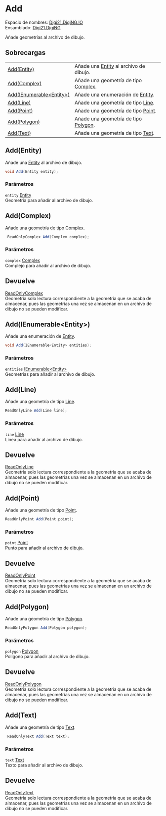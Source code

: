 # Add

Espacio de nombres: [Digi21.DigiNG.IO](../../../)  
Ensamblado: [Digi21.DigiNG](../../../../)

Añade geometrías al archivo de dibujo.

## Sobrecargas

|  |  |
| :--- | :--- |
| [Add\(Entity\)](add.md#add-entity) | Añade una [Entity](../../../../digi21.diging.entities/clases/entity/) al archivo de dibujo. |
| [Add\(Complex\)](add.md#add-complex) | Añade una geometría de tipo [Complex](../../../../digi21.diging.entities/clases/complex/). |
| [Add\(IEnumerable&lt;Entity&gt;\)](add.md#add-ienumerable-less-than-entity-greater-than) | Añade una enumeración de [Entity](../../../../digi21.diging.entities/clases/entity/). |
| [Add\(Line\)](add.md#add-line) | Añade una geometría de tipo [Line](../../../../digi21.diging.entities/clases/line/). |
| [Add\(Point\)](add.md#add-point) | Añade una geometría de tipo [Point](../../../../digi21.diging.entities/clases/point/). |
| [Add\(Polygon\)](add.md#add-polygon) | Añade una geometría de tipo [Polygon](../../../../digi21.diging.entities/clases/polygon/). |
| [Add\(Text\)](add.md#add-text) | Añade una geometría de tipo [Text](../../../../digi21.diging.entities/clases/text/). |

## Add\(Entity\)

Añade una [Entity](../../../../digi21.diging.entities/clases/entity/) al archivo de dibujo.

```csharp
void Add(Entity entity);
```

### Parámetros

`entity` [Entity](../../../../digi21.diging.entities/clases/entity/)  
Geometría para añadir al archivo de dibujo.

## Add\(Complex\)

Añade una geometría de tipo [Complex](../../../../digi21.diging.entities/clases/complex/).

```csharp
 ReadOnlyComplex Add(Complex complex);
```

### Parámetros

`complex` [Complex](../../../../digi21.diging.entities/clases/complex/)  
Complejo para añadir al archivo de dibujo.

## Devuelve

[ReadOnlyComplex](../../../../digi21.diging.entities/clases/readonlycomplex/)  
Geometría solo lectura correspondiente a la geometría que se acaba de almacenar, pues las geometrías una vez se almacenan en un archivo de dibujo no se pueden modificar.

## Add\(IEnumerable&lt;Entity&gt;\)

Añade una enumeración de [Entity](../../../../digi21.diging.entities/clases/entity/).

```csharp
void Add(IEnumerable<Entity> entities);
```

### Parámetros

`entities` [IEnumerable&lt;Entity&gt;](https://docs.microsoft.com/en-us/dotnet/api/system.collections.generic.ienumerator-1?view=net-5.0)  
Geometrías para añadir al archivo de dibujo.

## Add\(Line\)

Añade una geometría de tipo [Line](../../../../digi21.diging.entities/clases/line/).

```csharp
ReadOnlyLine Add(Line line);
```

### Parámetros

`line` [Line](../../../../digi21.diging.entities/clases/line/)  
Línea para añadir al archivo de dibujo.

## Devuelve

[ReadOnlyLine](../../../../digi21.diging.entities/clases/readonlyline/)  
Geometría solo lectura correspondiente a la geometría que se acaba de almacenar, pues las geometrías una vez se almacenan en un archivo de dibujo no se pueden modificar.

## Add\(Point\)

Añade una geometría de tipo [Point](../../../../digi21.diging.entities/clases/point/).

```csharp
ReadOnlyPoint Add(Point point);
```

### Parámetros

`point` [Point](../../../../digi21.diging.entities/clases/point/)  
Punto para añadir al archivo de dibujo.

## Devuelve

[ReadOnlyPoint](../../../../digi21.diging.entities/clases/readonlypoint/)  
Geometría solo lectura correspondiente a la geometría que se acaba de almacenar, pues las geometrías una vez se almacenan en un archivo de dibujo no se pueden modificar.

## Add\(Polygon\)

Añade una geometría de tipo [Polygon](../../../../digi21.diging.entities/clases/polygon/).

```csharp
ReadOnlyPolygon Add(Polygon polygon);
```

### Parámetros

`polygon` [Polygon](../../../../digi21.diging.entities/clases/polygon/)  
Polígono para añadir al archivo de dibujo.

## Devuelve

[ReadOnlyPolygon](../../../../digi21.diging.entities/clases/readonlypolygon/)  
Geometría solo lectura correspondiente a la geometría que se acaba de almacenar, pues las geometrías una vez se almacenan en un archivo de dibujo no se pueden modificar.

## Add\(Text\)

Añade una geometría de tipo [Text](../../../../digi21.diging.entities/clases/text/).

```csharp
 ReadOnlyText Add(Text text);
```

### Parámetros

`text` [Text](../../../../digi21.diging.entities/clases/text/)  
Texto para añadir al archivo de dibujo.

## Devuelve

[ReadOnlyText](../../../../digi21.diging.entities/clases/readonlytext/)  
Geometría solo lectura correspondiente a la geometría que se acaba de almacenar, pues las geometrías una vez se almacenan en un archivo de dibujo no se pueden modificar.

















